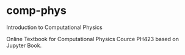 # comp-phys
Introduction to Computational Physics

Online Textbook for Computational Physics Cource PH423 based on Jupyter Book.

